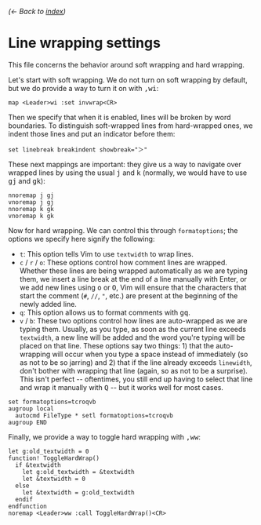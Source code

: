 *(← Back to [index](../README.md))*

# Line wrapping settings

This file concerns the behavior around soft wrapping and hard wrapping.

Let's start with soft wrapping. We do not turn on soft wrapping by default, but
we do provide a way to turn it on with <kbd>,wi</kbd>:

``` vim
map <Leader>wi :set invwrap<CR>
```

Then we specify that when it is enabled, lines will be broken by word
boundaries. To distinguish soft-wrapped lines from hard-wrapped ones, we indent
those lines and put an indicator before them:

``` vim
set linebreak breakindent showbreak="＞"
```

These next mappings are important: they give us a way to navigate over wrapped
lines by using the usual <kbd>j</kbd> and <kbd>k</kbd> (normally, we would have
to use <kbd>g</kbd><kbd>j</kbd> and <kbd>g</kbd><kbd>k</kbd>):

``` vim
nnoremap j gj
vnoremap j gj
nnoremap k gk
vnoremap k gk
```

Now for hard wrapping. We can control this through `formatoptions`; the options
we specify here signify the following:

* `t`: This option tells Vim to use `textwidth` to wrap lines.
* `c` / `r` / `o`: These options control how comment lines are wrapped. Whether
  these lines are being wrapped automatically as we are typing them, we insert a
  line break at the end of a line manually with Enter, or we add new lines using
  <kbd>o</kbd> or <kbd>O</kbd>, Vim will ensure that the characters that start
  the comment (`#`, `//`, `"`, etc.) are present at the beginning of the newly
  added line.
* `q`: This option allows us to format comments with <kbd>g</kbd><kbd>q</kbd>.
* `v` / `b`: These two options control how lines are auto-wrapped as we are
  typing them. Usually, as you type, as soon as the current line exceeds
  `textwidth`, a new line will be added and the word you're typing will be
  placed on that line. These options say two things: 1) that the auto-wrapping
  will occur when you type a space instead of immediately (so as not to be so
  jarring) and 2) that if the line already exceeds `linewidth`, don't bother
  with wrapping that line (again, so as not to be a surprise). This isn't
  perfect -- oftentimes, you still end up having to select that line and wrap it
  manually with <kbd>Q</kbd> -- but it works well for most cases.

``` vim
set formatoptions=tcroqvb
augroup local
  autocmd FileType * setl formatoptions=tcroqvb
augroup END
```

Finally, we provide a way to toggle hard wrapping with
<kbd>,</kbd><kbd>w</kbd><kbd>w</kbd>:

``` vim
let g:old_textwidth = 0
function! ToggleHardWrap()
  if &textwidth
    let g:old_textwidth = &textwidth
    let &textwidth = 0
  else
    let &textwidth = g:old_textwidth
  endif
endfunction
noremap <Leader>ww :call ToggleHardWrap()<CR>
```

